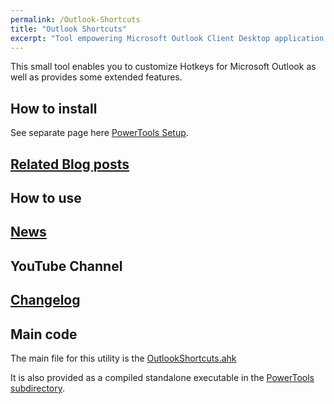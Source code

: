 ```yaml
---
permalink: /Outlook-Shortcuts
title: "Outlook Shortcuts"
excerpt: "Tool empowering Microsoft Outlook Client Desktop application with hotkeys and improved functionality."
---
```


This small tool enables you to customize Hotkeys for Microsoft Outlook as well as provides some extended features.

## How to install

See separate page here [PowerTools Setup](PowerTools-Setup).

## [Related Blog posts](https://tdalon.blogspot.com/search/label/outlook-shortcuts)

## How to use

## [News](https://twitter.com/search?q=%23OutlookShortcuts%20%23MicrosoftOutlook)

## YouTube Channel



## [Changelog](Outlook-Shortcuts-(Changelog))

## Main code

The main file for this utility is the [OutlookShortcuts.ahk](https://github.com/tdalon/ahk/blob/main/OutlookShortcuts.ahk)

It is also provided as a compiled standalone executable in the [PowerTools subdirectory](https://github.com/tdalon/ahk/tree/main/PowerTools).
